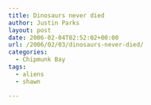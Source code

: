 ```yaml
---
title: Dinosaurs never died
author: Justin Parks
layout: post
date: 2006-02-04T02:52:02+00:00
url: /2006/02/03/dinosaurs-never-died/
categories:
  - Chipmunk Bay
tags:
  - aliens
  - shawn

---
```

